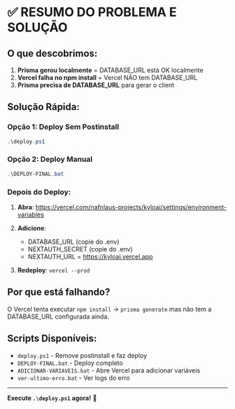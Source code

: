 # ✅ RESUMO DO PROBLEMA E SOLUÇÃO

## O que descobrimos:

1. **Prisma gerou localmente** = DATABASE_URL está OK localmente
2. **Vercel falha no npm install** = Vercel NÃO tem DATABASE_URL
3. **Prisma precisa de DATABASE_URL** para gerar o client

## Solução Rápida:

### Opção 1: Deploy Sem Postinstall
```powershell
.\deploy.ps1
```

### Opção 2: Deploy Manual
```powershell
.\DEPLOY-FINAL.bat
```

### Depois do Deploy:

1. **Abra**: https://vercel.com/nafnlaus-projects/kyloai/settings/environment-variables

2. **Adicione**:
   - DATABASE_URL (copie do .env)
   - NEXTAUTH_SECRET (copie do .env)
   - NEXTAUTH_URL = https://kyloai.vercel.app

3. **Redeploy**: `vercel --prod`

## Por que está falhando?

O Vercel tenta executar `npm install` → `prisma generate` mas não tem a DATABASE_URL configurada ainda.

## Scripts Disponíveis:

- `deploy.ps1` - Remove postinstall e faz deploy
- `DEPLOY-FINAL.bat` - Deploy completo
- `ADICIONAR-VARIAVEIS.bat` - Abre Vercel para adicionar variáveis
- `ver-ultimo-erro.bat` - Ver logs do erro

---

**Execute `.\deploy.ps1` agora!** 🚀

